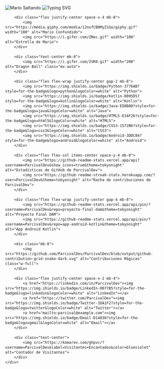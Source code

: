 <!DOCTYPE html>
<html lang="es">
<head>
    <meta charset="UTF-8">
    <meta name="viewport" content="width=device-width, initial-scale=1.0">
    <title>GitHub Profile README</title>
    <script src="https://cdnjs.cloudflare.com/ajax/libs/tailwindcss/2.2.19/tailwind.min.js"></script>
</head>
<body class="bg-gray-100 text-gray-800">
    <div class="container mx-auto px-4 py-8">
        <div class="text-center mb-8">
            <img src="https://i.imgur.com/1ZvVkDc.gif" alt="Mario Saltando" class="w-full max-w-2xl mx-auto mb-4">
            <img src="https://readme-typing-svg.demolab.com?font=Fira+Code&size=25&duration=3000&pause=1000&color=585BF7&center=true&vCenter=true&width=435&lines=Desarrollador+Junior;Aprendiz+de+Mago+Digital;Creador+de+Experiencias+M%C3%A1gicas" alt="Typing SVG" class="mx-auto">
        </div>

        <div class="flex justify-center space-x-4 mb-8">
            <img src="https://media.giphy.com/media/12oufCB0MyZ1Go/giphy.gif" width="100" alt="Mario Confundido">
            <img src="https://i.gifer.com/ZNec.gif" width="100" alt="Estrella de Mario">
        </div>

        <div class="text-center mb-8">
            <img src="https://i.gifer.com/2VK0.gif" width="200" alt="Dragon Ball" class="mx-auto">
        </div>

        <div class="flex flex-wrap justify-center gap-2 mb-8">
            <img src="https://img.shields.io/badge/Python-3776AB?style=for-the-badge&logo=python&logoColor=white" alt="Python">
            <img src="https://img.shields.io/badge/Kotlin-0095D5?style=for-the-badge&logo=kotlin&logoColor=white" alt="Kotlin">
            <img src="https://img.shields.io/badge/Java-ED8B00?style=for-the-badge&logo=java&logoColor=white" alt="Java">
            <img src="https://img.shields.io/badge/HTML5-E34F26?style=for-the-badge&logo=html5&logoColor=white" alt="HTML5">
            <img src="https://img.shields.io/badge/CSS3-1572B6?style=for-the-badge&logo=css3&logoColor=white" alt="CSS3">
            <img src="https://img.shields.io/badge/Android-3DDC84?style=for-the-badge&logo=android&logoColor=white" alt="Android">
        </div>

        <div class="flex flex-col items-center space-y-4 mb-8">
            <img src="https://github-readme-stats.vercel.app/api?username=ParcivalDev&show_icons=true&theme=tokyonight" alt="Estadísticas de GitHub de ParcivalDev">
            <img src="https://github-readme-streak-stats.herokuapp.com/?user=ParcivalDev&theme=tokyonight" alt="Racha de contribuciones de ParcivalDev">
        </div>

        <div class="flex flex-wrap justify-center gap-4 mb-8">
            <img src="https://github-readme-stats.vercel.app/api/pin/?username=ParcivalDev&repo=proyecto-final-dam&theme=tokyonight" alt="Proyecto Final DAM">
            <img src="https://github-readme-stats.vercel.app/api/pin/?username=ParcivalDev&repo=app-android-kotlin&theme=tokyonight" alt="App Android Kotlin">
        </div>

        <div class="mb-8">
            <img src="https://github.com/ParcivalDev/ParcivalDev/blob/output/github-contribution-grid-snake-dark.svg" alt="Contribuciones Mágicas" class="w-full">
        </div>

        <div class="flex justify-center space-x-2 mb-4">
            <a href="https://linkedin.com/in/ParcivalDev"><img src="https://img.shields.io/badge/LinkedIn-0077B5?style=for-the-badge&logo=linkedin&logoColor=white" alt="LinkedIn"></a>
            <a href="https://twitter.com/ParcivalDev"><img src="https://img.shields.io/badge/Twitter-1DA1F2?style=for-the-badge&logo=twitter&logoColor=white" alt="Twitter"></a>
            <a href="mailto:parcival@example.com"><img src="https://img.shields.io/badge/Email-D14836?style=for-the-badge&logo=gmail&logoColor=white" alt="Email"></a>
        </div>

        <div class="text-center">
            <img src="https://komarev.com/ghpvc/?username=ParcivalDev&label=Visitantes+Encantados&color=blueviolet" alt="Contador de Visitantes">
        </div>
    </div>
</body>
</html>
